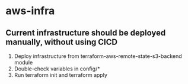 # aws-infra

## Current infrastructure should be deployed manually, without using CICD

1. Deploy infrastructure from terraform-aws-remote-state-s3-backend module
2. Double-check variables in config/\*
3. Run terraform init and terraform apply
